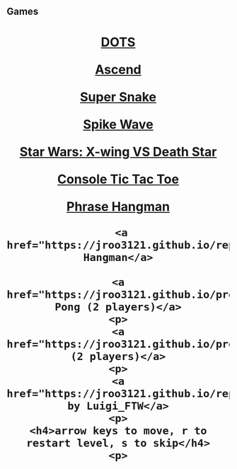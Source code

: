 ## Games

<center>
<h1>
<a href="https://jroo3121.github.io/projects/dotsgame.html">DOTS</a>
    <p>
        <a href="https://jroo3121.github.io/reps/ascend.html">Ascend</a>
    <p>
<a href="https://jroo3121.github.io/projects/supersnake.html">Super Snake</a>
  <p>
       <a href="https://jroo3121.github.io/reps/spikewave/index.html">Spike Wave</a>
    <p>
<a href="https://jroo3121.github.io/projects/xwing.html">Star Wars: X-wing VS Death Star</a>
    <p>
        <a href="https://jroo3121.github.io/reps/tictactoe.html">Console Tic Tac Toe</a>

   <p>
        <a href="https://jroo3121.github.io/reps/hangmanphrase.html">Phrase Hangman</a>
<p>
    
     <a href="https://jroo3121.github.io/reps/hangman.html">Console Hangman</a>

   <p>
    
    <a href="https://jroo3121.github.io/projects/crazypong.html">Crazy Pong (2 players)</a>
    <p>
    <a href="https://jroo3121.github.io/projects/clash2player.html">Clash (2 players)</a>
    <p>
    <a href="https://jroo3121.github.io/reps/platformer/index.html">Platformer by Luigi_FTW</a>
    <p>
    <h4>arrow keys to move, r to restart level, s to skip</h4>
    <p>
